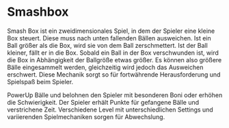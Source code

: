 Smashbox
========

Smash Box ist ein zweidimensionales Spiel, in dem der Spieler eine kleine Box 
steuert. Diese muss nach unten fallenden Bällen ausweichen. Ist ein Ball 
größer als die Box, wird sie von dem Ball zerschmettert. Ist der Ball kleiner, 
fällt er in die Box. Sobald ein Ball in der Box verschwunden ist, wird die Box in 
Abhängigkeit der Ballgröße etwas größer. Es können also größere Bälle 
eingesammelt werden, gleichzeitig wird jedoch das Ausweichen erschwert. 
Diese Mechanik sorgt so für fortwährende Herausforderung und Spielspaß 
beim Spieler. 

PowerUp Bälle und belohnen den Spieler mit besonderen Boni oder erhöhen 
die Schwierigkeit. Der Spieler erhält Punkte für gefangene Bälle und 
verstrichene Zeit. Verschiedene Level mit unterschiedlichen Settings und 
variierenden Spielmechaniken sorgen für Abwechslung. 

